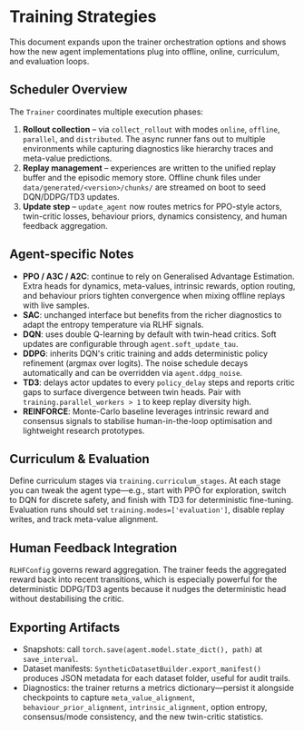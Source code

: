 # Training Strategies

This document expands upon the trainer orchestration options and shows how the new
agent implementations plug into offline, online, curriculum, and evaluation loops.

## Scheduler Overview

The `Trainer` coordinates multiple execution phases:

1. **Rollout collection** – via `collect_rollout` with modes `online`, `offline`,
   `parallel`, and `distributed`. The async runner fans out to multiple environments
   while capturing diagnostics like hierarchy traces and meta-value predictions.
2. **Replay management** – experiences are written to the unified replay buffer and the
   episodic memory store. Offline chunk files under `data/generated/<version>/chunks/`
   are streamed on boot to seed DQN/DDPG/TD3 updates.
3. **Update step** – `update_agent` now routes metrics for PPO-style actors, twin-critic
   losses, behaviour priors, dynamics consistency, and human feedback aggregation.

## Agent-specific Notes

- **PPO / A3C / A2C**: continue to rely on Generalised Advantage Estimation. Extra heads for
  dynamics, meta-values, intrinsic rewards, option routing, and behaviour priors tighten convergence when mixing offline
  replays with live samples.
- **SAC**: unchanged interface but benefits from the richer diagnostics to adapt the
  entropy temperature via RLHF signals.
- **DQN**: uses double Q-learning by default with twin-head critics. Soft updates are
  configurable through `agent.soft_update_tau`.
- **DDPG**: inherits DQN's critic training and adds deterministic policy refinement
  (argmax over logits). The noise schedule decays automatically and can be overridden
  via `agent.ddpg_noise`.
- **TD3**: delays actor updates to every `policy_delay` steps and reports critic gaps to
  surface divergence between twin heads. Pair with `training.parallel_workers > 1` to
  keep replay diversity high.
- **REINFORCE**: Monte-Carlo baseline leverages intrinsic reward and consensus signals to
  stabilise human-in-the-loop optimisation and lightweight research prototypes.

## Curriculum & Evaluation

Define curriculum stages via `training.curriculum_stages`. At each stage you can tweak
the agent type—e.g., start with PPO for exploration, switch to DQN for discrete safety,
and finish with TD3 for deterministic fine-tuning. Evaluation runs should set
`training.modes=['evaluation']`, disable replay writes, and track meta-value alignment.

## Human Feedback Integration

`RLHFConfig` governs reward aggregation. The trainer feeds the aggregated reward back
into recent transitions, which is especially powerful for the deterministic DDPG/TD3
agents because it nudges the deterministic head without destabilising the critic.

## Exporting Artifacts

- Snapshots: call `torch.save(agent.model.state_dict(), path)` at `save_interval`.
- Dataset manifests: `SyntheticDatasetBuilder.export_manifest()` produces JSON metadata
  for each dataset folder, useful for audit trails.
- Diagnostics: the trainer returns a metrics dictionary—persist it alongside checkpoints
  to capture `meta_value_alignment`, `behaviour_prior_alignment`, `intrinsic_alignment`,
  option entropy, consensus/mode consistency, and the new twin-critic statistics.
